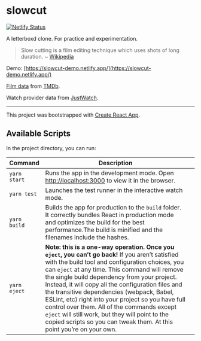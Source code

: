 # slowcut

[![Netlify Status](https://api.netlify.com/api/v1/badges/c61b134b-0e92-4c2b-acb0-01ef7627ebfe/deploy-status)](https://app.netlify.com/sites/slowcut-demo/deploys)

A letterboxd clone. For practice and experimentation.

> Slow cutting is a film editing technique which uses shots of long duration.
> ~ [Wikipedia](https://en.wikipedia.org/wiki/Slow_cutting?wprov=sfti1)

Demo: [https://slowcut-demo.netlify.app/](https://slowcut-demo.netlify.app/)

[Film data](https://letterboxd.com/about/film-data/) from [TMDb](https://www.themoviedb.org/).

Watch provider data from [JustWatch](https://www.justwatch.com/).

---

This project was bootstrapped with [Create React App](https://github.com/facebook/create-react-app).

## Available Scripts

In the project directory, you can run:

| Command      | Description                                                                                                                                                                                                                                                                                                                                                                                                                                                                                                                                                                                |     |
| ------------ | ------------------------------------------------------------------------------------------------------------------------------------------------------------------------------------------------------------------------------------------------------------------------------------------------------------------------------------------------------------------------------------------------------------------------------------------------------------------------------------------------------------------------------------------------------------------------------------------ | --- |
| `yarn start` | Runs the app in the development mode. Open [http://localhost:3000](http://localhost:3000) to view it in the browser.                                                                                                                                                                                                                                                                                                                                                                                                                                                                       |
| `yarn test`  | Launches the test runner in the interactive watch mode.                                                                                                                                                                                                                                                                                                                                                                                                                                                                                                                                    |
| `yarn build` | Builds the app for production to the `build` folder. It correctly bundles React in production mode and optimizes the build for the best performance.The build is minified and the filenames include the hashes.                                                                                                                                                                                                                                                                                                                                                                            |
| `yarn eject` | **Note: this is a one-way operation. Once you `eject`, you can’t go back!** If you aren’t satisfied with the build tool and configuration choices, you can `eject` at any time. This command will remove the single build dependency from your project. Instead, it will copy all the configuration files and the transitive dependencies (webpack, Babel, ESLint, etc) right into your project so you have full control over them. All of the commands except `eject` will still work, but they will point to the copied scripts so you can tweak them. At this point you’re on your own. |
